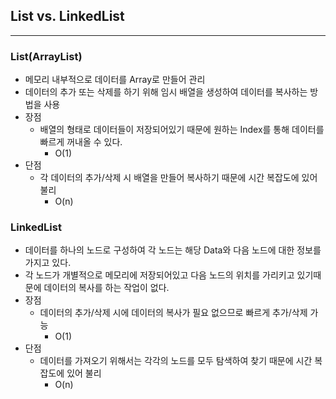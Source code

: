 ## List vs. LinkedList

---

### List(ArrayList)

- 메모리 내부적으로 데이터를 Array로 만들어 관리
- 데이터의 추가  또는 삭제를 하기 위해 임시 배열을 생성하여 데이터를 복사하는 방법을 사용
- 장점
  - 배열의 형태로 데이터들이 저장되어있기 때문에 원하는 Index를 통해 데이터를 빠르게 꺼내올 수 있다.
    - O(1)
- 단점
  - 각 데이터의 추가/삭제 시 배열을 만들어 복사하기 때문에 시간 복잡도에 있어 불리
    - O(n)

### LinkedList

- 데이터를 하나의 노드로 구성하여 각 노드는 해당 Data와 다음 노드에 대한 정보를 가지고 있다.
- 각 노드가 개별적으로 메모리에 저장되어있고 다음 노드의 위치를 가리키고 있기때문에 데이터의 복사를 하는 작업이 없다.
- 장점
  - 데이터의 추가/삭제 시에 데이터의 복사가 필요 없으므로 빠르게 추가/삭제 가능
    - O(1)
- 단점
  - 데이터를 가져오기 위해서는 각각의 노드를 모두 탐색하여 찾기 때문에 시간 복잡도에 있어 불리
    - O(n)